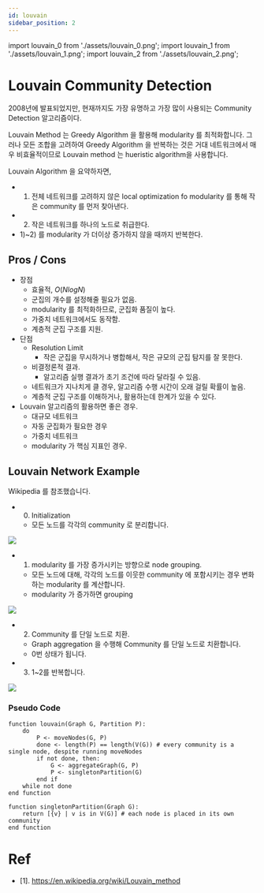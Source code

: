 ```yaml
---
id: louvain
sidebar_position: 2
---
```

import louvain_0 from './assets/louvain_0.png';
import louvain_1 from './assets/louvain_1.png';
import louvain_2 from './assets/louvain_2.png';

# Louvain Community Detection

2008년에 발표되었지만, 현재까지도 가장 유명하고 가장 많이 사용되는 Community Detection 알고리즘이다.

Louvain Method 는 Greedy Algorithm 을 활용해 modularity 를 최적화합니다. 그러나 모든 조합을 고려하여 Greedy Algorithm 을 반복하는 것은 거대 네트워크에서 매우 비효율적이므로 Louvain method 는 hueristic algorithm을 사용합니다.

Louvain Algorithm 을 요약하자면,

- 1) 전체 네트워크를 고려하지 않은 local optimization fo modularity 를 통해 작은 community 를 먼저 찾아낸다.
- 2) 작은 네트워크를 하나의 노드로 취급한다.
- 1)~2) 를 modularity 가 더이상 증가하지 않을 때까지 반복한다.

## Pros / Cons

- 장점 
  - 효율적, $O(NlogN)$
  - 군집의 개수를 설정해줄 필요가 없음.
  - modularity 를 최적화하므로, 군집화 품질이 높다.
  - 가중치 네트워크에서도 동작함.
  - 계층적 군집 구조를 지원.
- 단점
  - Resolution Limit
    - 작은 군집을 무시하거나 병합해서, 작은 규모의 군집 탐지를 잘 못한다.
  - 비결정론적 결과.
    - 알고리즘 실행 결과가 초기 조건에 따라 달라질 수 있음.
  - 네트워크가 지나치게 클 경우, 알고리즘 수행 시간이 오래 걸릴 확률이 높음.
  - 계층적 군집 구조를 이해하거나, 활용하는데 한계가 있을 수 있다.
- Louvain 알고리즘의 활용하면 좋은 경우.
  - 대규모 네트워크
  - 자동 군집화가 필요한 경우
  - 가중치 네트워크
  - modularity 가 핵심 지표인 경우.


## Louvain Network Example 

Wikipedia 를 참조했습니다.

- 0. Initialization 
  - 모든 노드를 각각의 community 로 분리합니다. 

<div style={{textAlign: 'Center'}}>
    <img src={louvain_0} style={{border: 'solid', width: 200}} />
</div>

- 1. modularity 를 가장 증가시키는 방향으로 node grouping.
  - 모든 노드에 대해, 각각의 노드를 이웃한 community 에 포함시키는 경우 변화하는 modularity 를 계산합니다.
  - modularity 가 증가하면 grouping 

<div style={{textAlign: 'Center'}}>
    <img src={louvain_1} style={{border: 'solid', width: 200}} />
</div>

- 2. Community 를 단일 노드로 치환.
  - Graph aggregation 을 수행해 Community 를 단일 노드로 치환합니다.
  - 0번 상태가 됩니다.

- 3. 1~2를 반복합니다.

<div style={{textAlign: 'Center'}}>
    <img src={louvain_2} style={{border: 'solid', width: 200}} />
</div>

### Pseudo Code

```
function louvain(Graph G, Partition P):
    do 
        P <- moveNodes(G, P)
        done <- length(P) == length(V(G)) # every community is a single node, despite running moveNodes
        if not done, then:
            G <- aggregateGraph(G, P)
            P <- singletonPartition(G)
        end if
    while not done 
end function

function singletonPartition(Graph G):
    return [{v} | v is in V(G)] # each node is placed in its own community
end function
```

# Ref

- [1]. https://en.wikipedia.org/wiki/Louvain_method